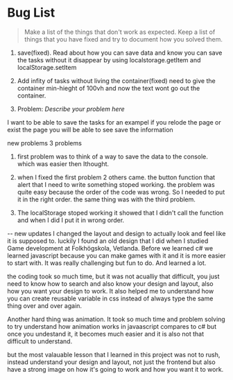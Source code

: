 # Bug List

> Make a list of the things that don't work as expected. Keep a list of things that you have fixed and try to document how you solved them.

1. save(fixed). Read about how you can save data and know you can save the tasks without it disappear by using localstorage.getItem and localStorage.setItem

2. Add infity of tasks without living the container(fixed) need to give the container min-hieght of 100vh and now the text wont go out the container.

3. Problem: _Describe your problem here_

I want to be able to save the tasks for an exampel if you relode the page or exist the page you will be able to see save the information


new problems 
3 problems 
1. first problem was to think of a way to save the data to the console. which was easier then Ithought.
2. when I fixed the first problem 2 others came. the button function that alert that I need to write something stoped working. the problem was quite easy because the order of the code was wrong. So I needed to put it in the right order. the same thing was with the third problem.

3. The localStorage stoped working it showed that I didn't call the function and when I did I put it in wrong order.

-- new updates
I changed the layout and design to actually look and feel like it is supposed to. luckily I found an old design that I did when I studied Game development at Folkhögskola, Vetlanda. Before we learned c# we learned javascript because you can make games with it and it is more easier to start with.
It was really challenging but fun to do. And learned a lot.

the coding took so much time, but it was not acualliy that difficult, you just need to know how to search and also know your design and layout, also how you want your design to work. It also helped me to understand how you can create reusable variable in css instead of always type the same thing over and over again.

Another hard thing was animation. It took so much time and problem solving to try understand how animation works in javaascript compares to c# but once you undestand it, it becomes much easier and it is also not that difficult to understand.

but the most valauable lesson that I learned in this project was not to rush, instead understand your design and layout, not just the frontend but also have a strong image on how it's going to work and how you want it to work. 
